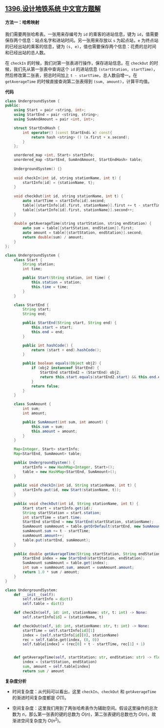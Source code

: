 ## [1396.设计地铁系统 中文官方题解](https://leetcode.cn/problems/design-underground-system/solutions/100000/she-ji-di-tie-xi-tong-by-leetcode-solution)

#### 方法一：哈希映射

我们需要两张哈希表。一张用来存编号为 `id` 的乘客的进站信息，键为 `id`，值需要保存两个信息：站点名字和进站时间。另一张用来存放以 `s` 为起点站，`e` 为终点站的已经出站的乘客的信息，键为 `(s, e)`，值也需要保存两个信息：花费的总时间和已经出站的总人数。

在 `checkIn` 的时候，我们对第一张表进行操作，保存进站信息。在 `checkOut` 的时候，我们先从第一张表中查询这个 `id` 的进站信息 `(startStation, startTime)`，然后修改第二张表，把总时间加上 `t - startTime`，总人数自增一。在 `getAverageTime` 的时候直接查询第二张表得到 `(sum, amount)`，计算平均值。

**代码**

```C++ [sol1-C++]
class UndergroundSystem {
public:
    using Start = pair <string, int>;
    using StartEnd = pair <string, string>;
    using SumAndAmount = pair <int, int>;

    struct StartEndHash {
        int operator() (const StartEnd& x) const{
            return hash <string> () (x.first + x.second);
        }
    };

    unordered_map <int, Start> startInfo;
    unordered_map <StartEnd, SumAndAmount, StartEndHash> table;
    
    UndergroundSystem() {}
    
    void checkIn(int id, string stationName, int t) {
        startInfo[id] = {stationName, t};
    }
    
    void checkOut(int id, string stationName, int t) {
        auto startTime = startInfo[id].second;
        table[{startInfo[id].first, stationName}].first += t - startTime;
        table[{startInfo[id].first, stationName}].second++;
    }
    
    double getAverageTime(string startStation, string endStation) {
        auto sum = table[{startStation, endStation}].first;
        auto amount = table[{startStation, endStation}].second;
        return double(sum) / amount;
    }
};
```

```Java [sol1-Java]
class UndergroundSystem {
    class Start {
        String station;
        int time;

        public Start(String station, int time) {
            this.station = station;
            this.time = time;
        }
    }

    class StartEnd {
        String start;
        String end;

        public StartEnd(String start, String end) {
            this.start = start;
            this.end = end;
        }

        public int hashCode() {
            return (start + end).hashCode();
        }

        public boolean equals(Object obj2) {
            if (obj2 instanceof StartEnd) {
                StartEnd startEnd2 = (StartEnd) obj2;
                return this.start.equals(startEnd2.start) && this.end.equals(startEnd2.end);
            }
            return false;
        }
    }

    class SumAmount {
        int sum;
        int amount;

        public SumAmount(int sum, int amount) {
            this.sum = sum;
            this.amount = amount;
        }
    }

    Map<Integer, Start> startInfo;
    Map<StartEnd, SumAmount> table;

    public UndergroundSystem() {
        startInfo = new HashMap<Integer, Start>();
        table = new HashMap<StartEnd, SumAmount>();
    }
    
    public void checkIn(int id, String stationName, int t) {
        startInfo.put(id, new Start(stationName, t));
    }
    
    public void checkOut(int id, String stationName, int t) {
        Start start = startInfo.get(id);
        String startStation = start.station;
        int startTime = start.time;
        StartEnd startEnd = new StartEnd(startStation, stationName);
        SumAmount sumAmount = table.getOrDefault(startEnd, new SumAmount(0, 0));
        sumAmount.sum += t - startTime;
        sumAmount.amount++;
        table.put(startEnd, sumAmount);
    }
    
    public double getAverageTime(String startStation, String endStation) {
        StartEnd index = new StartEnd(startStation, endStation);
        SumAmount sumAmount = table.get(index);
        int sum = sumAmount.sum, amount = sumAmount.amount;
        return 1.0 * sum / amount;
    }
}
```

```Python [sol1-Python]
class UndergroundSystem:
    def __init__(self):
        self.startInfo = dict()
        self.table = dict()

    def checkIn(self, id: int, stationName: str, t: int) -> None:
        self.startInfo[id] = (stationName, t)

    def checkOut(self, id: int, stationName: str, t: int) -> None:
        startTime = self.startInfo[id][1]
        index = (self.startInfo[id][0], stationName)
        rec = self.table.get(index, (0, 0))
        self.table[index] = (rec[0] + t - startTime, rec[1] + 1)


    def getAverageTime(self, startStation: str, endStation: str) -> float:
        index = (startStation, endStation)
        sum, amount = self.table[index]
        return sum / amount
```

**复杂度分析**

+ 时间复杂度：从代码可以看出，这里 `checkIn`、`checkOut` 和 `getAverageTime` 的渐进时间复杂度都是 $O(1)$。

+ 空间复杂度：这里我们用到了两张哈希表作为辅助空间。假设这里操作的总次数为 $n$，那么第一张表的键的总数为 $O(n)$，第二张表键的总数也为 $O(n)$，故渐进空间复杂度为 $O(n ^ 2)$。